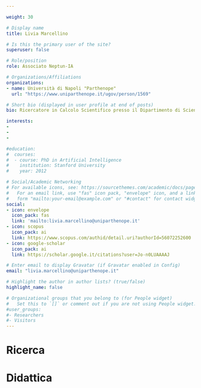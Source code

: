 ```yaml
---

weight: 30

# Display name
title: Livia Marcellino

# Is this the primary user of the site?
superuser: false

# Role/position
role: Associato Neptun-IA

# Organizations/Affiliations
organizations:
- name: Università di Napoli "Parthenope"
  url: "https://www.uniparthenope.it/ugov/person/1569"

# Short bio (displayed in user profile at end of posts)
bio: Ricercatore in Calcolo Scientifico presso il Dipartimento di Scienze e Tencologie dell'Università degli Studi di Napoli "Parthenope".

interests:
- 
- 
- 

#education:
#  courses:
#  - course: PhD in Artificial Intelligence
#    institution: Stanford University
#    year: 2012

# Social/Academic Networking
# For available icons, see: https://sourcethemes.com/academic/docs/page-builder/#icons
#   For an email link, use "fas" icon pack, "envelope" icon, and a link in the
#   form "mailto:your-email@example.com" or "#contact" for contact widget.
social:
- icon: envelope
  icon_pack: fas
  link: 'mailto:livia.marcellino@uniparthenope.it'
- icon: scopus
  icon_pack: ai
  link: https://www.scopus.com/authid/detail.uri?authorId=56072252600
- icon: google-scholar
  icon_pack: ai
  link: https://scholar.google.it/citations?user=Jo-n0LUAAAAJ

# Enter email to display Gravatar (if Gravatar enabled in Config)
email: "livia.marcellino@uniparthenope.it"

# Highlight the author in author lists? (true/false)
highlight_name: false

# Organizational groups that you belong to (for People widget)
#   Set this to `[]` or comment out if you are not using People widget.
#user_groups:
#- Researchers
#- Visitors
---
```


# Ricerca

# Didattica
